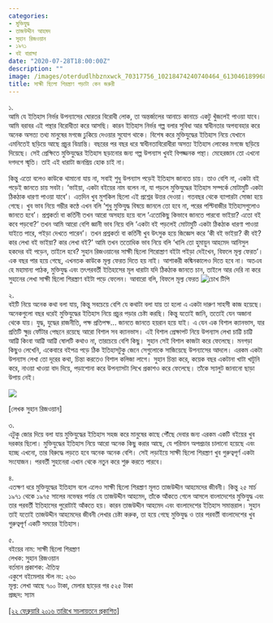 ```yaml
---
categories:
- মুক্তিযুদ্ধ
- তাজউদ্দীন আহমদ
- সুহান রিজওয়ান
- ১৯৭১
- বই বারান্দা
date: "2020-07-28T18:00:00Z"
description: ""
image: /images/oterdudlhbznxwck_70317756_10218474240740464_6130461899688509440_o-1.jpg
title: সাক্ষী ছিলো শিরস্ত্রাণ পড়াটা কেন জরুরী
---
```

১.  
আমি যে ইতিহাস নির্ভর উপন্যাসের ঘোরতর বিরোধী লোক, তা অন্তর্জালের আনাচে কানাচে একটু খুঁজলেই পাওয়া যাবে। আমি বরাবর এই পন্থার বিরোধীতা করে আসছি। কারন ইতিহাস নির্ভর গল্প বলার সুবিধা আর স্বাধীনতার অপব্যবহার করে অনেক অসত্য তথ্য মানুষের মগজে ঢুকিয়ে দেওয়ার সুযোগ থাকে। বিশেষ করে মুক্তিযুদ্ধের ইতিহাস নিয়ে যেখানে এমনিতেই ছড়িয়ে আছে প্রচুর বিভ্রান্তি। বছরের পর বছর ধরে স্বাধীনতাবিরোধীরা অসত্য ইতিহাস লোকের মগজে ছড়িয়ে দিয়েছে। সেই প্রেক্ষিতে মুক্তিযুদ্ধের ইতিহাস ছড়ানোর জন্য গল্প উপন্যাস খুবই বিপজ্জনক পন্থা। মেহেরজান তো এখনো দগদগে স্মৃতি। তাই এই ধারাটা জনপ্রিয় হোক চাই না।

কিন্তু এতো বলেও কাউকে থামানো যায় না, সবাই শুধু উপন্যাস পড়েই ইতিহাস জানতে চায়। তাও বেশি না, একটা বই পড়েই জানতে চায় সবটা। ‘ভাইয়া, একটা বইয়ের নাম বলেন না, যা পড়লে মুক্তিযুদ্ধের ইতিহাস সম্পর্কে মোটামুটি একটা ঠিকঠাক ধারণা পাওয়া যাবে’। এতদিন খুব মুশকিল ছিলো এই প্রশ্নের উত্তর দেওয়া। গতবছর থেকে ব্যাপারটা সোজা হয়ে গেছে। খুব ভাব নিয়ে গম্ভীর কণ্ঠে এখন বলি ‘শুধু মুক্তিযুদ্ধ বিষয়ে জানলে তো হবে না, পরের পল্টিবাজীর ইতিহাসগুলোও জানতে হবে’। প্রশ্নকর্তা বা কর্তিনী তখন আরো অসহায় হয়ে বলে ‘এতোকিছু কিভাবে জানতে পারবো ভাইয়া? এতো বই কবে পড়বো?’ তখন আমি আরো বেশি জ্ঞানী ভাব নিয়ে বলি ‘একটা বই পড়লেই মোটামুটি একটা ঠিকঠাক ধারণা পাওয়া যাইতে পারে, পইড়া দেখতে পারেন’। তখন প্রশ্নকর্তা বা কর্তিনী খুব উৎসুক হয়ে জিজ্ঞেস করে ‘কী বই ভাইয়া? কী বই? কার লেখা বই ভাইয়া? কার লেখা বই?’ আমি তখন ততোধিক ভাব নিয়ে বলি ‘খালি তো হুমায়ুন আহমেদ আনিসুল হকদের বই পড়েন, তাইলে হবে? সুহান রিজওয়ানের সাক্ষী ছিলো শিরোস্ত্রাণ বইটা পইড়া দেইখেন, বিফলে মূল্য ফেরত’।  
এক বছর পার হয়ে গেছে, এখনতক কাউকে মূল্য ফেরত দিতে হয় নাই। আশাকরী কষ্মিনকালেও দিতে হবে না। অতএব হে মহামান্য পাঠক, মুক্তিযুদ্ধ এবং তৎপরবর্তী ইতিহাসের মূল ধারাটা যদি ঠিকঠাক জানতে চান, তাইলে আর দেরি না করে সুহানের লেখা সাক্ষী ছিলো শিরস্ত্রাণ বইটা পড়ে ফেলেন। আবারো বলি, বিফলে মূল্য ফেরত ![চোখ টিপি](http://www.sachalayatan.com/files/smileys/3.gif "চোখ টিপি")

২.  
বইটি নিয়ে অনেক কথা বলা যায়, কিন্তু সবচেয়ে বেশি যে কথাটা বলা যায় তা হলো এ একটা দারুণ সাহসী কাজ হয়েছে। অনেকগুলো বছর ধরেই মুক্তিযুদ্ধের ইতিহাস নিয়ে প্রচুর পড়ার চেষ্টা করছি। কিন্তু যতোই জানি, ততোই যেন অজানা থেকে যায়। যুদ্ধ, যুদ্ধের রাজনীতি, পক্ষ প্রতিপক্ষ... জানতে জানতে হয়রান হয়ে যাই। এ যেন এক বিশাল ক্যানভাস, যার প্রতিটি ক্ষুদ্র ফোঁটার পেছনে রয়েছে আরো বিশাল সব ক্যানভাস। এই বিশাল প্রেক্ষাপট নিয়ে উপন্যাস লেখা চাট্টি চাট্টি আট্টি কিংবা আট্টি আট্টি ষোলটি কথাও না, তারচেয়ে বেশি কিছু। সুহান সেই বিশাল কাজটা করে ফেলেছে। মনগড়া কিছুও লেখেনি, একেবারে বইপত্র পড়ে ঠিক ইতিহাসটুকু জেনে সেগুলোকে সাজিয়েছে উপন্যাসের আদলে। এরকম একটা উপন্যাস লেখা তো দূরের কথা, চিন্তা করতেও বিশাল কলিজা লাগে। সুহান চিন্তা করে, কয়েক বছর একটানা খাটা খাটুনি করে, নাওয়া খাওয়া বাদ দিয়ে, পড়াশোনা করে উপন্যাসটা লিখে প্রকাশও করে ফেলেছে। তাঁকে স্যালুট জানানো ছাড়া উপায় নেই।

![](/images/oterdudlhbznxwck_70317756_10218474240740464_6130461899688509440_o.jpg)

\[লেখক সুহান রিজওয়ান\]

৩.  
এটুকু জোর দিয়ে বলা যায় মুক্তিযুদ্ধের ইতিহাস সহজ করে মানুষের কাছে পৌঁছে দেবার জন্য এরকম একটি বইয়ের খুব দরকার ছিলো। মুক্তিযুদ্ধের ইতিহাস নিয়ে আরো অনেক কিছু করার আছে, যে পরিমান অপপ্রচার চালানো হয়েছে এবং হচ্ছে এখনো, তার বিরুদ্ধে লড়তে হবে অনেক অনেক বেশি। সেই লড়াইয়ে সাক্ষী ছিলো শিরস্ত্রাণ খুব গুরুত্বপূর্ণ একটা সংযোজন। পরবর্তী সুহানেরা এখান থেকে নতুন করে শুরু করতে পারবে।

৪.  
এতক্ষণ ধরে মুক্তিযুদ্ধের ইতিহাস বলে এলেও সাক্ষী ছিলো শিরস্ত্রাণ মূলত তাজউদ্দীন আহমেদের জীবনী। কিন্তু ২৫ মার্চ ১৯৭১ থেকে ১৯৭৫ সালের নভেম্বর পর্যন্ত যে তাজউদ্দীন আহমেদ, তাঁকে আঁকতে গেলে আসলে বাংলাদেশের মুক্তিযুদ্ধ এবং তার পরবর্তী ইতিহাসের পুরোটাই আঁকতে হয়। কারন তাজউদ্দীন আহমেদ এবং বাংলাদেশের ইতিহাস সমান্তরাল। সুহান তাই যতোই তাজউদ্দীন আহমেদের জীবনী লেখার চেষ্টা করুক, তা হয়ে গেছে মুক্তিযুদ্ধ ও তার পরবর্তী বাংলাদেশের খুব গুরুত্বপূর্ণ একটি সময়ের ইতিহাস।

৫.  
বইয়ের নাম: সাক্ষী ছিলো শিরস্ত্রাণ  
লেখক: সুহান রিজওয়ান  
বর্তমান প্রকাশক: ঐতিহ্য  
একুশে বইমেলার স্টল নং: ২৬০  
মূল্য: লেখা আছে ৭০০ টাকা, মেলার ছাড়ের পর ৫২৫ টাকা  
প্রচ্ছদ: স্যাম

[\[২২ ফেব্রুয়ারি ২০১৬ তারিখে সচলায়তনে প্রকাশিত\]](http://www.sachalayatan.com/nazrul_islam/55643)